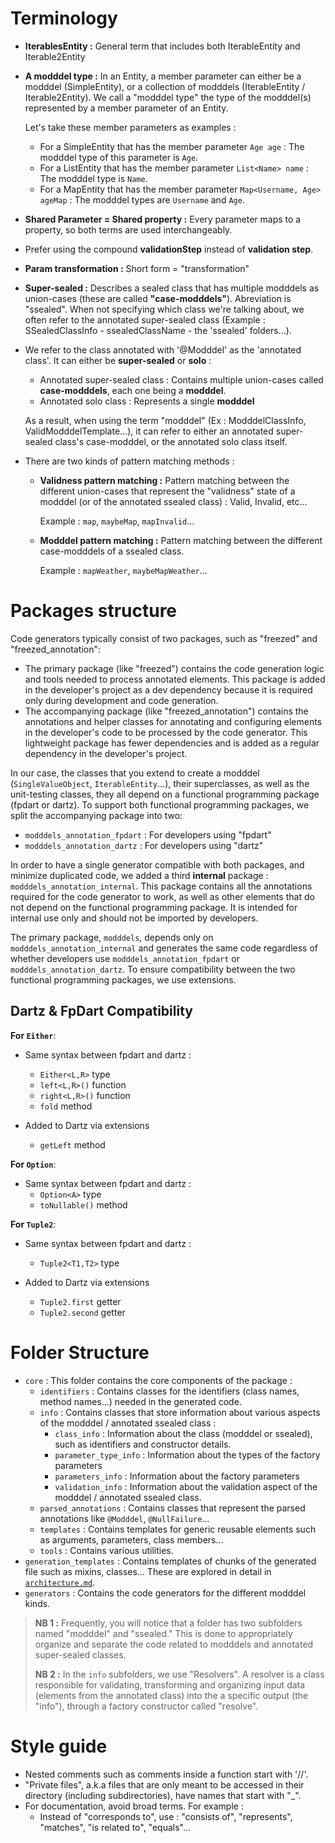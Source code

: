 
# Terminology

- **IterablesEntity :** General term that includes both IterableEntity and Iterable2Entity
- **A modddel type :** In an Entity, a member parameter can either be a modddel (SimpleEntity), or a collection of modddels (IterableEntity / Iterable2Entity). We call a "modddel type" the type of the modddel(s) represented by a member parameter of an Entity.
  
  Let's take these member parameters as examples :
  - For a SimpleEntity that has the member parameter `Age age` : The modddel type of this parameter is `Age`.
  - For a ListEntity that has the member parameter `List<Name> name` : The modddel type is `Name`.
  - For a MapEntity that has the member parameter `Map<Username, Age> ageMap` : The modddel types are `Username` and `Age`.

- **Shared Parameter = Shared property :** Every parameter maps to a property, so both terms are used interchangeably.
- Prefer using the compound **validationStep** instead of **validation step**.
- **Param transformation :** Short form = "transformation"
- **Super-sealed :** Describes a sealed class that has multiple modddels as union-cases (these are called **"case-modddels"**). Abreviation is "ssealed". When not specifying which class we're talking about, we often refer to the annotated super-sealed class (Example : SSealedClassInfo - ssealedClassName - the 'ssealed' folders...).
- We refer to the class annotated with '@Modddel' as the 'annotated class'. It can either be **super-sealed** or **solo** :
  - Annotated super-sealed class : Contains multiple union-cases called **case-modddels**, each one being a **modddel**.
  - Annotated solo class : Represents a single **modddel**
  
  As a result, when using the term "modddel" (Ex : ModddelClassInfo, ValidModddelTemplate...), it can refer to either an annotated super-sealed class's case-modddel, or the annotated solo class itself.
- There are two kinds of pattern matching methods :
  - **Validness pattern matching :** Pattern matching between the different union-cases that represent the "validness" state of a modddel (or of the annotated ssealed class) : Valid, Invalid, etc...

    Example : `map`, `maybeMap`, `mapInvalid`...

  - **Modddel pattern matching :** Pattern matching between the different case-modddels of a ssealed class.

    Example : `mapWeather`, `maybeMapWeather`...

# Packages structure

Code generators typically consist of two packages, such as "freezed" and "freezed_annotation":

- The primary package (like "freezed") contains the code generation logic and tools needed to process annotated elements. This package is added in the developer's project as a dev dependency because it is required only during development and code generation.
- The accompanying package (like "freezed_annotation") contains the annotations and helper classes for annotating and configuring elements in the developer's code to be processed by the code generator. This lightweight package has fewer dependencies and is added as a regular dependency in the developer's project.

In our case, the classes that you extend to create a modddel (`SingleValueObject`, `IterableEntity`...), their superclasses, as well as the unit-testing classes, they all depend on a functional programming package (fpdart or dartz). To support both functional programming packages, we split the accompanying package into two:

- `modddels_annotation_fpdart` : For developers using "fpdart"
- `modddels_annotation_dartz` : For developers using "dartz"

In order to have a single generator compatible with both packages, and minimize duplicated code, we added a third **internal** package : `modddels_annotation_internal`. This package contains all the annotations required for the code generator to work, as well as other elements that do not depend on the functional programming package. It is intended for internal use only and should not be imported by developers.

The primary package, `modddels`, depends only on `modddels_annotation_internal` and generates the same code regardless of whether developers use `modddels_annotation_fpdart` or `modddels_annotation_dartz`. To ensure compatibility between the two functional programming packages, we use extensions.

## Dartz & FpDart Compatibility

**For `Either`**:

- Same syntax between fpdart and dartz :
  - `Either<L,R>` type
  - `left<L,R>()` function
  - `right<L,R>()` function
  - `fold` method

- Added to Dartz via extensions
  - `getLeft` method

**For `Option`**:

- Same syntax between fpdart and dartz :
  - `Option<A>` type
  - `toNullable()` method

**For `Tuple2`**:

- Same syntax between fpdart and dartz :
  - `Tuple2<T1,T2>` type

- Added to Dartz via extensions
  - `Tuple2.first` getter
  - `Tuple2.second` getter

# Folder Structure

- `core` : This folder contains the core components of the package :
  - `identifiers` : Contains classes for the identifiers (class names, method names...) needed in the generated code.
  - `info` : Contains classes that store information about various aspects of the modddel / annotated ssealed class :
    - `class_info` : Information about the class (modddel or ssealed), such as identifiers and constructor details.
    - `parameter_type_info` : Information about the types of the factory parameters
    - `parameters_info` : Information about the factory parameters
    - `validation_info` : Information about the validation aspect of the modddel / annotated ssealed class.
  - `parsed_annotations` : Contains classes that represent the parsed annotations like `@Modddel`, `@NullFailure`...
  - `templates` : Contains templates for generic reusable elements such as arguments, parameters, class members...
  - `tools` : Contains various utilities.
- `generation_templates` : Contains templates of chunks of the generated file such as mixins, classes... These are explored in detail in [`architecture.md`](architecture.md).
- `generators` : Contains the code generators for the different modddel kinds.

> **NB 1 :** Frequently, you will notice that a folder has two subfolders named "modddel" and "ssealed." This is done to appropriately organize and separate the code related to modddels and annotated super-sealed classes.
>
> **NB 2 :** In the `info` subfolders, we use "Resolvers". A resolver is a class responsible for validating, transforming and organizing input data (elements from the annotated class) into the a specific output (the "info"), through a factory constructor called "resolve".

# Style guide

- Nested comments such as comments inside a function start with '//'.
- "Private files", a.k.a files that are only meant to be accessed in their directory (including subdirectories), have names that start with "_".
- For documentation, avoid broad terms. For example :
  - Instead of "corresponds to", use : "consists of", "represents", "matches", "is related to", "equals"...
